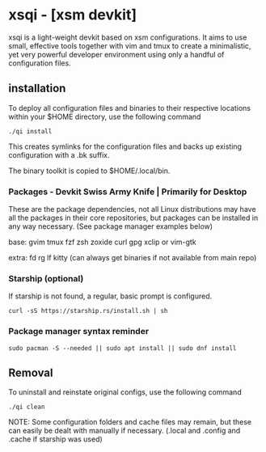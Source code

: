 # xsqi - [xsm devkit]

xsqi is a light-weight devkit based on xsm configurations.
It aims to use small, effective tools together with vim and
tmux to create a minimalistic, yet very powerful developer
environment using only a handful of configuration files.

## installation

To deploy all configuration files and binaries to their
respective locations within your $HOME directory, use the
following command

`./qi install`

This creates symlinks for the configuration files and backs
up existing configuration with a .bk suffix.

The binary toolkit is copied to $HOME/.local/bin.


### Packages - Devkit Swiss Army Knife | Primarily for Desktop

These are the package dependencies, not all Linux
distributions may have all the packages in their core
repositories, but packages can be installed in any way
necessary. (See package manager examples below)

base:
gvim tmux fzf zsh zoxide curl gpg xclip
or vim-gtk

extra:
fd rg lf kitty
(can always get binaries if not available from main repo)

### Starship (optional)

If starship is not found, a regular, basic prompt is
configured.

`curl -sS https://starship.rs/install.sh | sh`

### Package manager syntax reminder

`sudo pacman -S --needed || sudo apt install || sudo dnf install`

## Removal

To uninstall and reinstate original configs, use the
following command

`./qi clean`

NOTE: Some configuration folders and cache files may remain,
but these can easily be dealt with manually if necessary.
(.local and .config and .cache if starship was used)
